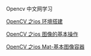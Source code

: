 Opencv 中文网学习



[OpenCV 之ios 环境搭建](/OpenCVFirstProject/README.md)

[OpenCV 之ios 图像的基本操作](/OpenCVMatTest/README.md)

[OpenCV 之ios Mat-基本图像容器](/OpenCVFirstChapter-Mat/README.md)

